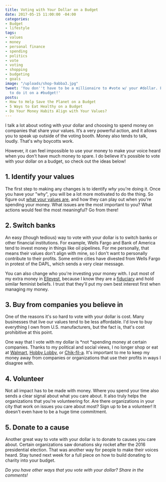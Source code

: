 ```yaml
---
title: Voting with Your Dollar on a Budget
date: 2017-05-15 11:00:00 -04:00
categories:
- Budget
- lifestyle
tags:
- values
- money
- personal finance
- spending
- politics
- vote
- voting
- shopping
- budgeting
- goals
image: "/uploads/shop-9abba3.jpg"
tweet: 'You don''t have to be a millionaire to #vote w/ your #dollar. Find out how
  to do it on a #budget!'
posts:
- How to Help Save the Planet on a Budget
- 5 Ways to Eat Healthy on a Budget
- Do Your Money Habits Align with Your Values?
---
```


I talk a lot about voting with your dollar and choosing to spend money on companies that share your values. It’s a very powerful action, and it allows you to speak up outside of the voting booth. Money also tends to talk, loudly. That's why boycotts work.

However, it can feel impossible to use your money to make your voice heard when you don't have much money to spare. I do believe it's possible to vote with your dollar on a budget, so check out the ideas below!

## 1.  Identify your values

The first step to making any changes is to identify *why* you're doing it. Once you have your "why", you will be a lot more motivated to do the thing. So figure out [what your values are](https://www.maggiegermano.com/blog/do-your-habits-and-values-align/), and how they can play out when you're spending your money. What issues are the most important to you? What actions would feel the most meaningful? Go from there!

## 2. Switch banks

An easy (though tedious) way to vote with your dollar is to switch banks or other financial institutions. For example, Wells Fargo and Bank of America tend to invest money in things like oil pipelines. For me personally, that means their values don't align with mine, so I don't want to personally contribute to their profits. Some entire cities have divested from Wells Fargo in protest of the DAPL, which sends a very clear message. 

You can also change who you're investing your money with. I put most of my extra money in [Ellevest](http://ellevest.com), because I know they are a [fiduciary](https://www.maggiegermano.com/blog/why-the-fiduciary-rule-matters-to-your-money/) and hold similar feminist beliefs. I trust that they'll put my own best interest first when managing my money. 

## 3. Buy from companies you believe in

One of the reasons it's so hard to vote with your dollar is cost. Many businesses that live our values tend to be less affordable. I'd love to buy everything I own from U.S. manufacturers, but the fact is, that's cost prohibitive at this point. 

One way that I vote with my dollar is *not *spending money at certain companies. Thanks to my political and social views, I no longer shop or eat at [Walmart](http://www.npr.org/sections/thesalt/2015/06/05/411978638/why-wal-marts-labor-issues-run-deeper-than-too-much-justin-bieber), [Hobby Lobby](https://www.nytimes.com/2014/07/01/us/hobby-lobby-case-supreme-court-contraception.html?_r=0), or [Chik-fil-a](https://thinkprogress.org/why-chick-fil-as-anti-lgbt-giving-is-still-a-problem-88634cd34a81). It's important to me to keep my money away from companies or organizations that use their profits in ways I disagree with.

## 4. Volunteer

Not all impact has to be made with money. Where you spend your time also sends a clear signal about what you care about. It also truly helps the organizations that you're volunteering for. Are there organizations in your city that work on issues you care about most? Sign up to be a volunteer! It doesn't even have to be a huge time commitment. 

## 5. Donate to a cause

Another great way to vote with your dollar is to donate to causes you care about. Certain organizations saw donations sky rocket after the 2016 presidential election. That was another way for people to make their voices heard. Stay tuned next week for a full piece on how to build donating to charity into your budget.

*Do you have other ways that you vote with your dollar? Share in the comments!*